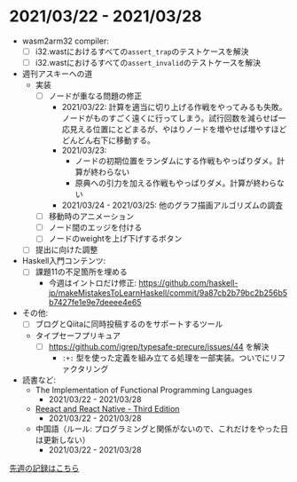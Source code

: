 # 2021/03/22 - 2021/03/28

- wasm2arm32 compiler:
    - [ ] i32.wastにおけるすべての`assert_trap`のテストケースを解決
    - [ ] i32.wastにおけるすべての`assert_invalid`のテストケースを解決
- 週刊アスキーへの道
    - 実装
        - [ ] ノードが重なる問題の修正
            - 2021/03/22: 計算を適当に切り上げる作戦をやってみるも失敗。ノードがものすごく遠くに行ってしまう。試行回数を減らせば一応見える位置にとどまるが、やはりノードを増やせば増やすほどどんどん右下に移動する。
            - 2021/03/23:
                - ノードの初期位置をランダムにする作戦もやっぱりダメ。計算が終わらない
                - 原典への引力を加える作戦もやっぱりダメ。計算が終わらない
            - 2021/03/24 - 2021/03/25: 他のグラフ描画アルゴリズムの調査
        - [ ] 移動時のアニメーション
        - [ ] ノード間のエッジを付ける
        - [ ] ノードのweightを上げ下げするボタン
    - [ ] 提出に向けた調整
- Haskell入門コンテンツ:
    - [ ] 課題11の不足箇所を埋める
        - 今週はイントロだけ修正: <https://github.com/haskell-jp/makeMistakesToLearnHaskell/commit/9a87cb2b79bc2b256b5b7427fe1e9e7deeee4e65>
- その他:
    - [ ] ブログとQiitaに同時投稿するのをサポートするツール
    - タイプセーフプリキュア
        - [ ] <https://github.com/igrep/typesafe-precure/issues/44> を解決
            - `:+:` 型を使った定義を組み立てる処理を一部実装。ついでにリファクタリング
- 読書など:
    - The Implementation of Functional Programming Languages
        - 2021/03/22 - 2021/03/28
    - [Reeact and React Native - Third Edition](https://www.packtpub.com/product/react-and-react-native-third-edition/9781839211140)
        - 2021/03/22 - 2021/03/28
    - 中国語（ルール: プログラミングと関係がないので、これだけをやった日は更新しない）
        - 2021/03/22 - 2021/03/28

[先週の記録はこちら](https://github.com/igrep/daily-commits/blob/c7fc53bdd57e4d61c2252f96541a3f97ab011be2/yesterday.md)
